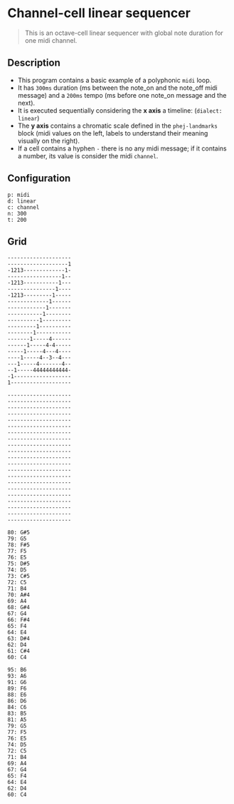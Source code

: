 # Channel-cell linear sequencer

> This is an octave-cell linear sequencer with global note duration for one midi channel.

## Description 

* This program contains a basic example of a polyphonic `midi` loop.
* It has `300ms` duration (ms between the note_on and the note_off midi message) and a `200ms` tempo (ms before one note_on message and the next).
* It is executed sequentially considering the **x axis** a timeline: (`dialect: linear`)
* The **y axis** contains a chromatic scale defined in the `phej-landmarks` block (midi values on the left, labels to understand their meaning visually on the right).
* If a cell contains a hyphen `-` there is no any midi message; if it contains a number, its value is consider the midi `channel`.


## Configuration

``` phej-configuration
p: midi
d: linear
c: channel
n: 300
t: 200
```

## Grid
``` phej-grid
--------------------
-------------------1
-1213-------------1-
-----------------1--
-1213-----------1---
---------------1----
-1213---------1-----
-------------1------
------------1-------
-----------1--------
----------1---------
---------1----------
--------1-----------
-------1-----4------
------1-----4-4-----
-----1-----4---4----
----1-----4--3--4---
---1-----4-------4--
--1-----44444444444-
-1------------------
1-------------------
```

``` empty-grid
--------------------
--------------------
--------------------
--------------------
--------------------
--------------------
--------------------
--------------------
--------------------
--------------------
--------------------
--------------------
--------------------
--------------------
--------------------
--------------------
--------------------
--------------------
--------------------
--------------------
--------------------
```

``` backup
80: G#5
79: G5
78: F#5
77: F5
76: E5
75: D#5
74: D5
73: C#5
72: C5
71: B4
70: A#4
69: A4
68: G#4
67: G4
66: F#4
65: F4
64: E4
63: D#4
62: D4
61: C#4
60: C4
```

``` phej-landmarks
95: B6
93: A6
91: G6
89: F6
88: E6
86: D6
84: C6
83: B5
81: A5
79: G5
77: F5
76: E5
74: D5
72: C5
71: B4
69: A4
67: G4
65: F4
64: E4
62: D4
60: C4
```
